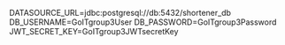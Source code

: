 DATASOURCE_URL=jdbc:postgresql://db:5432/shortener_db
DB_USERNAME=GoITgroup3User
DB_PASSWORD=GoITgroup3Password
JWT_SECRET_KEY=GoITgroup3JWTsecretKey